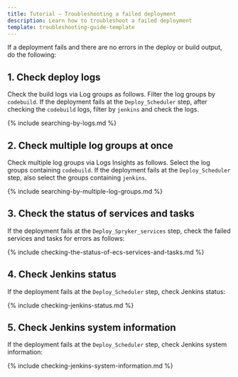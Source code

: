 ```yaml
---
title: Tutorial — Troubleshooting a failed deployment
description: Learn how to troubleshoot a failed deployment
template: troubleshooting-guide-template
---
```


If a deployment fails and there are no errors in the deploy or build output, do the following:


## 1. Check deploy logs

Check the build logs via Log groups as follows. Filter the log groups by `codebuild`. If the deployment fails at the `Deploy_Scheduler` step, after checking the `codebuild` logs, filter by `jenkins` and check the logs.

{% include searching-by-logs.md %} <!-- To edit, see /_includes/searching-by-logs.md -->



## 2. Check multiple log groups at once

Check multiple log groups via Logs Insights as follows. Select the log groups containing `codebuild`. If the deployment fails at the `Deploy_Scheduler` step, also select the groups containing `jenkins`.

{% include searching-by-multiple-log-groups.md %} <!-- To edit, see /_includes/searching-by-multiple-log-groups.md -->

## 3. Check the status of services and tasks

If the deployment fails at the `Deploy_Spryker_services` step, check the failed services and tasks for errors as follows:

{% include checking-the-status-of-ecs-services-and-tasks.md %} <!-- To edit, see /_includes/checking-the-status-of-ecs-services-and-tasks.md -->




## 4. Check Jenkins status

If the deployment fails at the `Deploy_Scheduler` step, check Jenkins status:

{% include checking-jenkins-status.md %} <!-- To edit, see /_includes/checking-jenkins-status.md -->


## 5. Check Jenkins system information

If the deployment fails at the `Deploy_Scheduler` step, check Jenkins system information:


{% include checking-jenkins-system-information.md %} <!-- To edit, see /_includes/checking-jenkins-status.md -->
